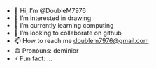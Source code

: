 - 👋 Hi, I’m @DoubleM7976
- 👀 I’m interested in drawing
- 🌱 I’m currently learning computing
- 💞️ I’m looking to collaborate on github
- 📫 How to reach me doublem7976@gmail.com
- 😄 Pronouns: deminior
- ⚡ Fun fact: ...

<!---
DoubleM7976/DoubleM7976 is a ✨ special ✨ repository because its `README.md` (this file) appears on your GitHub profile.
You can click the Preview link to take a look at your changes.
--->

